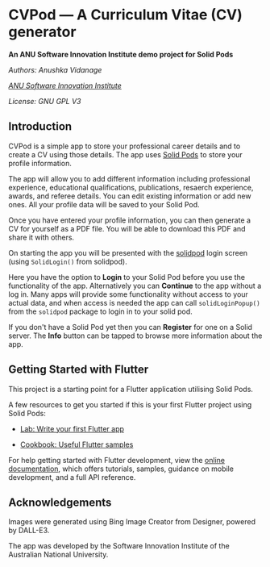 # CVPod &mdash; A Curriculum Vitae (CV) generator

**An ANU Software Innovation Institute demo project for Solid Pods**

*Authors: Anushka Vidanage*

*[ANU Software Innovation Institute](https://sii.anu.edu.au)*

*License: GNU GPL V3*

## Introduction

CVPod is a simple app to store your professional career details and to create a CV using those details. The app uses [Solid Pods](https://solidcommunity.au) to store your profile information.

The app will allow you to add different information including professional experience, educational qualifications, publications, resaerch experience, awards, and referee details. You can edit existing information or add new ones. All your profile data will be saved to your Solid Pod.

Once you have entered your profile information, you can then generate a CV for yourself as a PDF file. You will be able to download this PDF and share it with others.

On starting the app you will be presented with the
[solidpod](https://pub.dev/packages/solidpod) login screen (using
`SolidLogin()` from solidpod).

<!-- <div align="center">
	<img
	src="https://raw.githubusercontent.com/anusii/solidpod/dev/images/keypod_login.png"
	alt="KeyPod Login" width="600">
</div> -->

Here you have the option to **Login** to your Solid Pod before you use
the functionality of the app. Alternatively you can **Continue** to
the app without a log in. Many apps will provide some functionality
without access to your actual data, and when access is needed the app
can call `solidLoginPopup()` from the `solidpod` package to login in
to your solid pod.

If you don't have a Solid Pod yet then you can **Register** for one
on a Solid server. The **Info** button can be tapped to browse
more information about the app.

## Getting Started with Flutter

This project is a starting point for a Flutter application utilising
Solid Pods.

A few resources to get you started if this is your first Flutter
project using Solid Pods:

- [Lab: Write your first Flutter
  app](https://docs.flutter.dev/get-started/codelab)

- [Cookbook: Useful Flutter
  samples](https://docs.flutter.dev/cookbook)

For help getting started with Flutter development, view the [online
documentation](https://docs.flutter.dev/), which offers tutorials,
samples, guidance on mobile development, and a full API reference.

## Acknowledgements

Images were generated using Bing Image Creator from Designer, powered
by DALL-E3.

The app was developed by the Software Innovation Institute of the
Australian National University.


